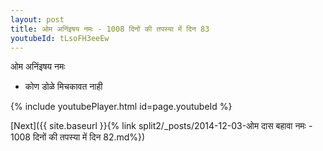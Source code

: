 ```yaml
---
layout: post
title: ओम अनिंइषय नमः - 1008 दिनों की तपस्या में दिन 83
youtubeId: tLsoFH3eeEw
---
```

 
 
 ओम अनिंइषय नमः  
 
 -  कोण डोळे मिचकावत नाही 
 
  
 
  
 
 
 
 
 
 


{% include youtubePlayer.html id=page.youtubeId %}
 
[Next]({{ site.baseurl }}{% link  split2/_posts/2014-12-03-ओम दास बहावा नमः - 1008 दिनों की तपस्या में दिन 82.md%})
 

